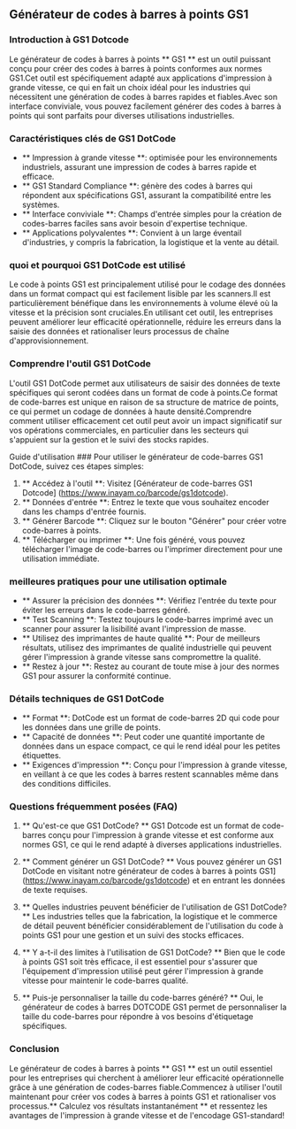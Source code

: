 ## Générateur de codes à barres à points GS1

### Introduction à GS1 Dotcode
Le générateur de codes à barres à points ** GS1 ** est un outil puissant conçu pour créer des codes à barres à points conformes aux normes GS1.Cet outil est spécifiquement adapté aux applications d'impression à grande vitesse, ce qui en fait un choix idéal pour les industries qui nécessitent une génération de codes à barres rapides et fiables.Avec son interface conviviale, vous pouvez facilement générer des codes à barres à points qui sont parfaits pour diverses utilisations industrielles.

### Caractéristiques clés de GS1 DotCode
- ** Impression à grande vitesse **: optimisée pour les environnements industriels, assurant une impression de codes à barres rapide et efficace.
- ** GS1 Standard Compliance **: génère des codes à barres qui répondent aux spécifications GS1, assurant la compatibilité entre les systèmes.
- ** Interface conviviale **: Champs d'entrée simples pour la création de codes-barres faciles sans avoir besoin d'expertise technique.
- ** Applications polyvalentes **: Convient à un large éventail d'industries, y compris la fabrication, la logistique et la vente au détail.

### quoi et pourquoi GS1 DotCode est utilisé
Le code à points GS1 est principalement utilisé pour le codage des données dans un format compact qui est facilement lisible par les scanners.Il est particulièrement bénéfique dans les environnements à volume élevé où la vitesse et la précision sont cruciales.En utilisant cet outil, les entreprises peuvent améliorer leur efficacité opérationnelle, réduire les erreurs dans la saisie des données et rationaliser leurs processus de chaîne d'approvisionnement.

### Comprendre l'outil GS1 DotCode
L'outil GS1 DotCode permet aux utilisateurs de saisir des données de texte spécifiques qui seront codées dans un format de code à points.Ce format de code-barres est unique en raison de sa structure de matrice de points, ce qui permet un codage de données à haute densité.Comprendre comment utiliser efficacement cet outil peut avoir un impact significatif sur vos opérations commerciales, en particulier dans les secteurs qui s'appuient sur la gestion et le suivi des stocks rapides.

Guide d'utilisation ###
Pour utiliser le générateur de code-barres GS1 DotCode, suivez ces étapes simples:
1. ** Accédez à l'outil **: Visitez [Générateur de code-barres GS1 Dotcode] (https://www.inayam.co/barcode/gs1dotcode).
2. ** Données d'entrée **: Entrez le texte que vous souhaitez encoder dans les champs d'entrée fournis.
3. ** Générer Barcode **: Cliquez sur le bouton "Générer" pour créer votre code-barres à points.
4. ** Télécharger ou imprimer **: Une fois généré, vous pouvez télécharger l'image de code-barres ou l'imprimer directement pour une utilisation immédiate.

### meilleures pratiques pour une utilisation optimale
- ** Assurer la précision des données **: Vérifiez l'entrée du texte pour éviter les erreurs dans le code-barres généré.
- ** Test Scanning **: Testez toujours le code-barres imprimé avec un scanner pour assurer la lisibilité avant l'impression de masse.
- ** Utilisez des imprimantes de haute qualité **: Pour de meilleurs résultats, utilisez des imprimantes de qualité industrielle qui peuvent gérer l'impression à grande vitesse sans compromettre la qualité.
- ** Restez à jour **: Restez au courant de toute mise à jour des normes GS1 pour assurer la conformité continue.

### Détails techniques de GS1 DotCode
- ** Format **: DotCode est un format de code-barres 2D qui code pour les données dans une grille de points.
- ** Capacité de données **: Peut coder une quantité importante de données dans un espace compact, ce qui le rend idéal pour les petites étiquettes.
- ** Exigences d'impression **: Conçu pour l'impression à grande vitesse, en veillant à ce que les codes à barres restent scannables même dans des conditions difficiles.

### Questions fréquemment posées (FAQ)

1. ** Qu'est-ce que GS1 DotCode? **
GS1 Dotcode est un format de code-barres conçu pour l'impression à grande vitesse et est conforme aux normes GS1, ce qui le rend adapté à diverses applications industrielles.

2. ** Comment générer un GS1 DotCode? **
Vous pouvez générer un GS1 DotCode en visitant notre générateur de codes à barres à points GS1] (https://www.inayam.co/barcode/gs1dotcode) et en entrant les données de texte requises.

3. ** Quelles industries peuvent bénéficier de l'utilisation de GS1 DotCode? **
Les industries telles que la fabrication, la logistique et le commerce de détail peuvent bénéficier considérablement de l'utilisation du code à points GS1 pour une gestion et un suivi des stocks efficaces.

4. ** Y a-t-il des limites à l'utilisation de GS1 DotCode? **
Bien que le code à points GS1 soit très efficace, il est essentiel pour s'assurer que l'équipement d'impression utilisé peut gérer l'impression à grande vitesse pour maintenir le code-barres qualité.

5. ** Puis-je personnaliser la taille du code-barres généré? **
Oui, le générateur de codes à barres DOTCODE GS1 permet de personnaliser la taille du code-barres pour répondre à vos besoins d'étiquetage spécifiques.

### Conclusion
Le générateur de codes à barres à points ** GS1 ** est un outil essentiel pour les entreprises qui cherchent à améliorer leur efficacité opérationnelle grâce à une génération de codes-barres fiable.Commencez à utiliser l'outil maintenant pour créer vos codes à barres à points GS1 et rationaliser vos processus.** Calculez vos résultats instantanément ** et ressentez les avantages de l'impression à grande vitesse et de l'encodage GS1-standard!